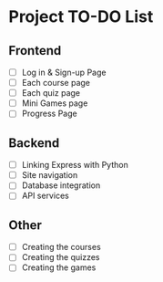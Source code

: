 # Project TO-DO List

## Frontend
- [ ] Log in & Sign-up Page  
- [ ] Each course page  
- [ ] Each quiz page  
- [ ] Mini Games page  
- [ ] Progress Page  

## Backend
- [ ] Linking Express with Python  
- [ ] Site navigation  
- [ ] Database integration  
- [ ] API services  

## Other
- [ ] Creating the courses  
- [ ] Creating the quizzes  
- [ ] Creating the games  
